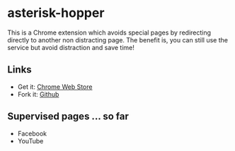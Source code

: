 # asterisk-hopper

This is a Chrome extension which avoids special pages by redirecting directly to another non distracting page. The benefit is, you can still use the service but avoid distraction and save time!

## Links
- Get it: [Chrome Web Store](https://chrome.google.com/webstore/detail/asterisk-hopper/dchpnbbdleocmnjogjhoeohgdbgbhmjk)
- Fork it: [Github](https://github.com/lony/asterisk-hopper)

## Supervised pages ... so far
- Facebook
- YouTube
